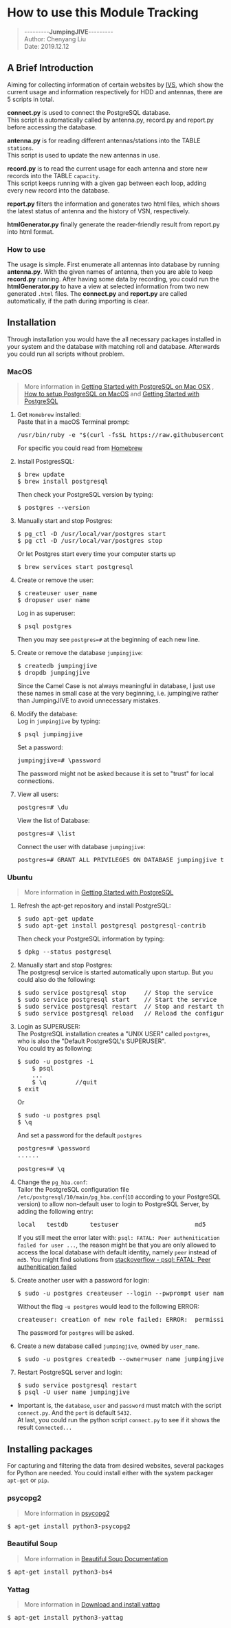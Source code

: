 # How to use this Module Tracking
>---------**JumpingJIVE**---------\
>Author: Chenyang Liu<br>
>Date: 2019.12.12
## A Brief Introduction
 
 Aiming for collecting information of certain websites by [IVS](https://ivscc.gsfc.nasa.gov/program/index.html),
 which show the current usage and information respectively for
 HDD and antennas, there are 5 scripts in total. <br>
 
 **connect.py** is used to connect the PostgreSQL database. <br>
 This script is automatically called by antenna.py, record.py and report.py before accessing the database.
 
 **antenna.py** is for reading different antennas/stations into the TABLE `stations`.<br>
 This script is used to update the new antennas in use. 
 
 **record.py** is to read the current usage for each antenna and store new records into the TABLE `capacity`.<br>
 This script keeps running with a given gap between each loop, adding every new record into the database. 
 
 **report.py** filters the information and generates two html files, which shows the latest status of antenna 
 and the history of VSN, respectively. <br>
 
 **htmlGenerator.py** finally generate the reader-friendly result from report.py into html format.
 
 ### How to use
 The usage is simple. First enumerate all antennas into database by running **antenna.py**. With the given names of
 antenna, then you are able to keep **record.py** running. After having some data by recording, you could run the 
 **htmlGenerator.py** to have a view at selected information from two new generated `.html` files. The **connect.py**
 and **report.py** are called automatically, if the path during importing is clear.

##  Installation
Through installation you would have the all necessary packages installed in your system and the database with matching
roll and database. Afterwards you could run all scripts without problem.
### MacOS
>More information in
>[Getting Started with PostgreSQL on Mac OSX](
https://www.codementor.io/engineerapart/getting-started-with-postgresql-on-mac-osx-are8jcopb)
, [How to setup PostgreSQL on MacOS](https://www.robinwieruch.de/postgres-sql-macos-setup) and
[Getting Started with PostgreSQL](https://www.ntu.edu.sg/home/ehchua/programming/sql/PostgreSQL_GetStarted.html)
1.  Get `Homebrew` installed:<br>
    Paste that in a macOS Terminal prompt:
    <pre>/usr/bin/ruby -e "$(curl -fsSL https://raw.githubusercontent.com/Homebrew/install/master/install)"</pre>
    For specific you could read from [Homebrew](https://brew.sh)

2.  Install PostgresSQL:
    <pre>$ brew update
    $ brew install postgresql</pre>
    Then check your PostgreSQL version by typing:
    <pre>$ postgres --version</pre>
    
3.  Manually start and stop Postgres:
    <pre>$ pg_ctl -D /usr/local/var/postgres start
    $ pg_ctl -D /usr/local/var/postgres stop</pre>
    Or let Postgres start every time your computer starts up
    <pre>$ brew services start postgresql</pre>
    
4.  Create or remove the user:
    <pre>$ createuser user_name
    $ dropuser user_name</pre>
    Log in as superuser:
    <pre>$ psql postgres</pre>
    Then you may see `postgres=#` at the beginning of each new line. <br>

5.  Create or remove the database `jumpingjive`:
    <pre>$ createdb jumpingjive
    $ dropdb jumpingjive</pre>
    Since the Camel Case is not always meaningful in database, I just use these names in small case at the
    very beginning, i.e. jumpingjive rather than JumpingJIVE to avoid unnecessary mistakes.

6.  Modify the database: <br>
    Log in `jumpingjive` by typing:
    <pre>$ psql jumpingjive</pre>
    Set a password:
    <pre>jumpingjive=# \password</pre>
    The password might not be asked because it is set to "trust" for local connections.
    
7.  View all users:
    <pre>postgres=# \du</pre>
    View the list of Database:
    <pre>postgres=# \list</pre>
    Connect the user with database `jumpingjive`:
    <pre>postgres=# GRANT ALL PRIVILEGES ON DATABASE jumpingjive to user_name</pre>
    

### Ubuntu
>More information in
>[Getting Started with PostgreSQL](https://www.ntu.edu.sg/home/ehchua/programming/sql/PostgreSQL_GetStarted.html)
1.  Refresh the apt-get repository and install PostgreSQL:
    <pre>$ sudo apt-get update
    $ sudo apt-get install postgresql postgresql-contrib</pre>
    Then check your PostgreSQL information by typing:
    <pre>$ dpkg --status postgresql</pre>

2.  Manually start and stop Postgres:<br>
    The postgresql service is started automatically upon startup. But you
    could also do the following:
    <pre>
    $ sudo service postgresql stop     // Stop the service
    $ sudo service postgresql start    // Start the service
    $ sudo service postgresql restart  // Stop and restart the service
    $ sudo service postgresql reload   // Reload the configuration without stopping the service
    </pre>

3.  Login as SUPERUSER:<br>
    The PostgreSQL installation creates a "UNIX USER" called `postgres`, who is also the "Default PostgreSQL's SUPERUSER". <br>
    You could try as following:
    <pre>$ sudo -u postgres -i
        $ psql
        ...
        $ \q        //quit
    $ exit</pre>
    Or
    <pre>$ sudo -u postgres psql
    $ \q</pre>
    And set a password for the default `postgres`
    <pre>postgres=# \password
    ......

    postgres=# \q</pre>

4.  Change the `pg_hba.conf`:<br>
    Tailor the PostgreSQL configuration file `/etc/postgresql/10/main/pg_hba.conf`(`10` according to your PostgreSQL version) to allow non-default user to login to PostgreSQL Server, by adding the following entry:
    <pre>local   testdb      testuser                     md5</pre>
    If you still meet the error later with: `psql: FATAL: Peer authenitication failed for user ...`, the reason might be that you are only allowed to access the local database with default identity, namely `peer` instead of `md5`. You might find solutions from [stackoverflow - psql: FATAL: Peer authenitication failed](https://stackoverflow.com/questions/17443379/psql-fatal-peer-authentication-failed-for-user-dev)

4.  Create another user with a password for login:<br>
    
    <pre>$ sudo -u postgres createuser --login --pwprompt user_name</pre>
    Without the flag `-u postgres` would lead to the following ERROR:
    <pre>createuser: creation of new role failed: ERROR:  permission denied to create role</pre>
    The password for `postgres` will be asked.

5.  Create a new database called `jumpingjive`, owned by `user_name`.
    <pre>$ sudo -u postgres createdb --owner=user_name jumpingjive</pre>

6.  Restart PostgreSQL server and login:
    <pre>$ sudo service postgresql restart
    $ psql -U user_name jumpingjive</pre>



* Important is, the `database`, `user` and `password` must match with the script `connect.py`. And the `port` is default `5432`. <br>
At last, you could run the python script `connect.py` to see if it shows the result `Connected...`
## Installing packages
 
For capturing and filtering the data from desired websites, several packages for Python are needed. You could install either with the system packager `apt-get` or `pip`.

### psycopg2
> More information in [psycopg2](https://pypi.org/project/psycopg2/)
<pre>$ apt-get install python3-psycopg2</pre>

### Beautiful Soup
>More information in [Beautiful Soup Documentation](https://www.crummy.com/software/BeautifulSoup/bs4/doc/)

<pre>$ apt-get install python3-bs4 </pre>

### Yattag
> More information in [Download and install yattag](https://www.yattag.org/download-install)

<pre>$ apt-get install python3-yattag</pre>

